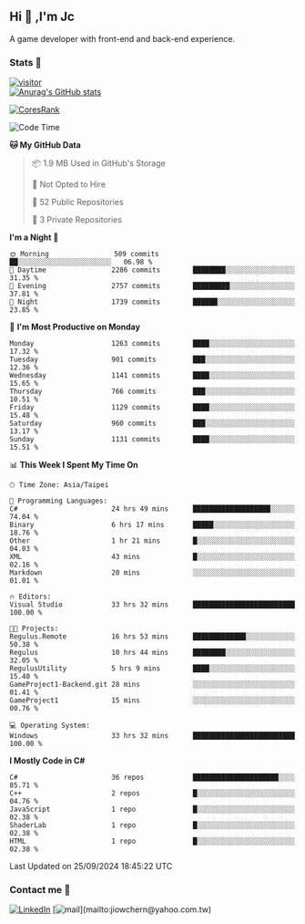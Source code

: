 ## Hi 👋 ,I'm Jc  

A game developer with front-end and back-end experience.  

### Stats  📝
[![visitor](https://visitor-badge.glitch.me/badge?page_id=jiowchern.jiowchern&style=flat-square&color=0088cc)](https://visitor-badge.glitch.me/badge?page_id=jiowchern.jiowchern&style=flat-square&color=0088cc)  
[![Anurag's GitHub stats](https://github-readme-stats.vercel.app/api?username=jiowchern&count_private=true&&show_icons=true)](https://github.com/anuraghazra/github-readme-stats)  
<!-- [![trophy](https://github-profile-trophy.vercel.app/?username=jiowchern)](https://github.com/ryo-ma/github-profile-trophy)   -->
[![CoresRank](https://cr-ss-service.azurewebsites.net/api/ScreenShot?widget=summary&username=jiowchern)](https://cr-ss-service.azurewebsites.net/api/ScreenShot?widget=summary&username=jiowchern)


<!--START_SECTION:waka-->
![Code Time](http://img.shields.io/badge/Code%20Time-1%2C179%20hrs%2028%20mins-blue)

**🐱 My GitHub Data** 

> 📦 1.9 MB Used in GitHub's Storage 
 > 
> 🚫 Not Opted to Hire
 > 
> 📜 52 Public Repositories 
 > 
> 🔑 3 Private Repositories 
 > 
**I'm a Night 🦉** 

```text
🌞 Morning                509 commits         ██░░░░░░░░░░░░░░░░░░░░░░░   06.98 % 
🌆 Daytime                2286 commits        ████████░░░░░░░░░░░░░░░░░   31.35 % 
🌃 Evening                2757 commits        █████████░░░░░░░░░░░░░░░░   37.81 % 
🌙 Night                  1739 commits        ██████░░░░░░░░░░░░░░░░░░░   23.85 % 
```
📅 **I'm Most Productive on Monday** 

```text
Monday                   1263 commits        ████░░░░░░░░░░░░░░░░░░░░░   17.32 % 
Tuesday                  901 commits         ███░░░░░░░░░░░░░░░░░░░░░░   12.36 % 
Wednesday                1141 commits        ████░░░░░░░░░░░░░░░░░░░░░   15.65 % 
Thursday                 766 commits         ███░░░░░░░░░░░░░░░░░░░░░░   10.51 % 
Friday                   1129 commits        ████░░░░░░░░░░░░░░░░░░░░░   15.48 % 
Saturday                 960 commits         ███░░░░░░░░░░░░░░░░░░░░░░   13.17 % 
Sunday                   1131 commits        ████░░░░░░░░░░░░░░░░░░░░░   15.51 % 
```


📊 **This Week I Spent My Time On** 

```text
🕑︎ Time Zone: Asia/Taipei

💬 Programming Languages: 
C#                       24 hrs 49 mins      ███████████████████░░░░░░   74.04 % 
Binary                   6 hrs 17 mins       █████░░░░░░░░░░░░░░░░░░░░   18.76 % 
Other                    1 hr 21 mins        █░░░░░░░░░░░░░░░░░░░░░░░░   04.03 % 
XML                      43 mins             █░░░░░░░░░░░░░░░░░░░░░░░░   02.16 % 
Markdown                 20 mins             ░░░░░░░░░░░░░░░░░░░░░░░░░   01.01 % 

🔥 Editors: 
Visual Studio            33 hrs 32 mins      █████████████████████████   100.00 % 

🐱‍💻 Projects: 
Regulus.Remote           16 hrs 53 mins      █████████████░░░░░░░░░░░░   50.38 % 
Regulus                  10 hrs 44 mins      ████████░░░░░░░░░░░░░░░░░   32.05 % 
RegulusUtility           5 hrs 9 mins        ████░░░░░░░░░░░░░░░░░░░░░   15.40 % 
GameProject1-Backend.git 28 mins             ░░░░░░░░░░░░░░░░░░░░░░░░░   01.41 % 
GameProject1             15 mins             ░░░░░░░░░░░░░░░░░░░░░░░░░   00.76 % 

💻 Operating System: 
Windows                  33 hrs 32 mins      █████████████████████████   100.00 % 
```

**I Mostly Code in C#** 

```text
C#                       36 repos            █████████████████████░░░░   85.71 % 
C++                      2 repos             █░░░░░░░░░░░░░░░░░░░░░░░░   04.76 % 
JavaScript               1 repo              █░░░░░░░░░░░░░░░░░░░░░░░░   02.38 % 
ShaderLab                1 repo              █░░░░░░░░░░░░░░░░░░░░░░░░   02.38 % 
HTML                     1 repo              █░░░░░░░░░░░░░░░░░░░░░░░░   02.38 % 
```




 Last Updated on 25/09/2024 18:45:22 UTC
<!--END_SECTION:waka-->



### Contact me 💬
[![LinkedIn](https://img.shields.io/badge/-JiowchernChen-0077B5?style==flat-square&logo=LinkedIn&logoColor=white)](https://www.linkedin.com/in/jiowchern-chen-4aaa90b7/) [![mail](https://img.shields.io/badge/-jiowchern%40yahoo.com.tw-blueviolet?style=flat-square&logo=yahoo!)](mailto:jiowchern@yahoo.com.tw)    

<!-- [![Linkedin Badge](https://img.shields.io/badge/-LinkedIn-blue?style=flat-square&logo=Linkedin&logoColor=white&link=https://www.linkedin.com/in/jiowchern-chen-4aaa90b7/)](https://www.linkedin.com/in/jiowchern-chen-4aaa90b7/) -->


<!--
**jiowchern/jiowchern** is a ✨ _special_ ✨ repository because its `README.md` (this file) appears on your GitHub profile.

Here are some ideas to get you started:

- 🔭 I’m currently working on ...
- 🌱 I’m currently learning ...
- 👯 I’m looking to collaborate on ...
- 🤔 I’m looking for help with ...
- 💬 Ask me about ...
- 📫 How to reach me: ...
- 😄 Pronouns: ...
- ⚡ Fun fact: ...
-->
